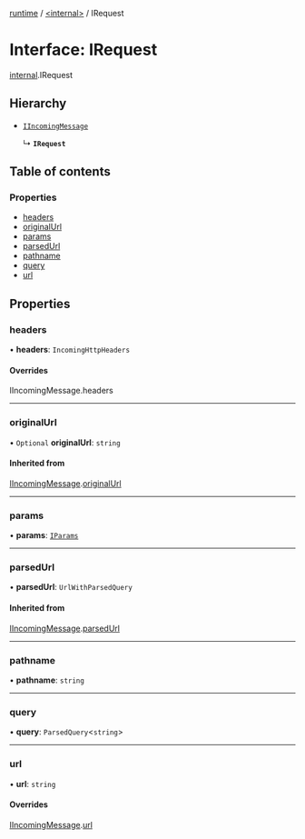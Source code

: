 [runtime](../overview.md) / [<internal\>](../modules/internal_.md) / IRequest

# Interface: IRequest

[internal](../modules/internal_.md).IRequest

## Hierarchy

- [`IIncomingMessage`](internal_.IIncomingMessage.md)

  ↳ **`IRequest`**

## Table of contents

### Properties

- [headers](internal_.IRequest.md#headers)
- [originalUrl](internal_.IRequest.md#originalurl)
- [params](internal_.IRequest.md#params)
- [parsedUrl](internal_.IRequest.md#parsedurl)
- [pathname](internal_.IRequest.md#pathname)
- [query](internal_.IRequest.md#query)
- [url](internal_.IRequest.md#url)

## Properties

### headers

• **headers**: `IncomingHttpHeaders`

#### Overrides

IIncomingMessage.headers

___

### originalUrl

• `Optional` **originalUrl**: `string`

#### Inherited from

[IIncomingMessage](internal_.IIncomingMessage.md).[originalUrl](internal_.IIncomingMessage.md#originalurl)

___

### params

• **params**: [`IParams`](../overview.md#iparams)

___

### parsedUrl

• **parsedUrl**: `UrlWithParsedQuery`

#### Inherited from

[IIncomingMessage](internal_.IIncomingMessage.md).[parsedUrl](internal_.IIncomingMessage.md#parsedurl)

___

### pathname

• **pathname**: `string`

___

### query

• **query**: `ParsedQuery`<`string`\>

___

### url

• **url**: `string`

#### Overrides

[IIncomingMessage](internal_.IIncomingMessage.md).[url](internal_.IIncomingMessage.md#url)
